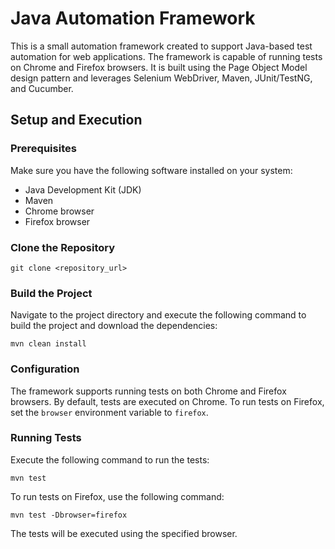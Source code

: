 # Java Automation Framework

This is a small automation framework created to support Java-based test automation for web applications. The framework is capable of running tests on Chrome and Firefox browsers. It is built using the Page Object Model design pattern and leverages Selenium WebDriver, Maven, JUnit/TestNG, and Cucumber.

## Setup and Execution

### Prerequisites

Make sure you have the following software installed on your system:

- Java Development Kit (JDK)
- Maven
- Chrome browser
- Firefox browser

### Clone the Repository

`git clone <repository_url>`

### Build the Project

Navigate to the project directory and execute the following command to build the project and download the dependencies:

`mvn clean install`

### Configuration

The framework supports running tests on both Chrome and Firefox browsers. By default, tests are executed on Chrome. To run tests on Firefox, set the `browser` environment variable to `firefox`.

### Running Tests

Execute the following command to run the tests:

`mvn test`

To run tests on Firefox, use the following command:

`mvn test -Dbrowser=firefox`

The tests will be executed using the specified browser.